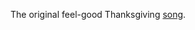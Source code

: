 The original feel-good Thanksgiving <a href="https://www.youtube.com/watch?v=m57gzA2JCcM&t=1s">song</a>. 
